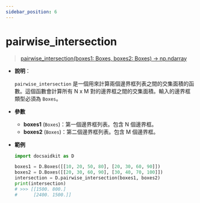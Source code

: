 ```yaml
---
sidebar_position: 6
---
```


# pairwise_intersection

>[pairwise_intersection(boxes1: Boxes, boxes2: Boxes) -> np.ndarray](https://github.com/DocsaidLab/DocsaidKit/blob/012540eebaebb2718987dd3ec0f7dcf40f403caa/docsaidkit/structures/functionals.py#L17)

- **說明**：

    `pairwise_intersection` 是一個用來計算兩個邊界框列表之間的交集面積的函數。這個函數會計算所有 N x M 對的邊界框之間的交集面積。輸入的邊界框類型必須為 `Boxes`。

- **參數**

    - **boxes1** (`Boxes`)：第一個邊界框列表。包含 N 個邊界框。
    - **boxes2** (`Boxes`)：第二個邊界框列表。包含 M 個邊界框。

- **範例**

    ```python
    import docsaidkit as D

    boxes1 = D.Boxes([[10, 20, 50, 80], [20, 30, 60, 90]])
    boxes2 = D.Boxes([[20, 30, 60, 90], [30, 40, 70, 100]])
    intersection = D.pairwise_intersection(boxes1, boxes2)
    print(intersection)
    # >>> [[1500. 800.]
    #      [2400. 1500.]]
    ```
